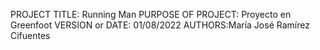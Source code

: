 PROJECT TITLE: Running Man
PURPOSE OF PROJECT: Proyecto en Greenfoot
VERSION or DATE: 01/08/2022 
AUTHORS:María José Ramírez Cifuentes
